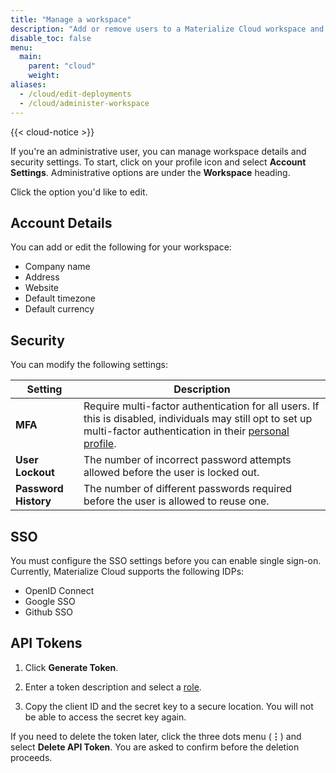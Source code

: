 ```yaml
---
title: "Manage a workspace"
description: "Add or remove users to a Materialize Cloud workspace and set up workspace security."
disable_toc: false
menu:
  main:
    parent: "cloud"
    weight:
aliases:
  - /cloud/edit-deployments
  - /cloud/administer-workspace
---
```


{{< cloud-notice >}}

If you're an administrative user, you can manage workspace details and security settings. To start, click on your profile icon and select **Account Settings**. Administrative options are under the **Workspace** heading.

Click the option you'd like to edit.

## Account Details

You can add or edit the following for your workspace:

* Company name
* Address
* Website
* Default timezone
* Default currency

## Security

You can modify the following settings:

Setting | Description
--------|------------
**MFA**  |  Require multi-factor authentication for all users. If this is disabled, individuals may still opt to set up multi-factor authentication in their [personal profile](../settings).
**User Lockout** | The number of incorrect password attempts allowed before the user is locked out.
**Password History** |  The number of different passwords required before the user is allowed to reuse one.

## SSO

You must configure the SSO settings before you can enable single sign-on. Currently, Materialize Cloud supports the following IDPs:

- OpenID Connect
- Google SSO
- Github SSO

## API Tokens

1. Click **Generate Token**.

1. Enter a token description and select a [role](../manage-users/#user-roles).

1. Copy the client ID and the secret key to a secure location. You will not be able to access the secret key again.

If you need to delete the token later, click the three dots menu
(**⋮**) and select **Delete API Token**. You are asked to confirm before the deletion proceeds.
